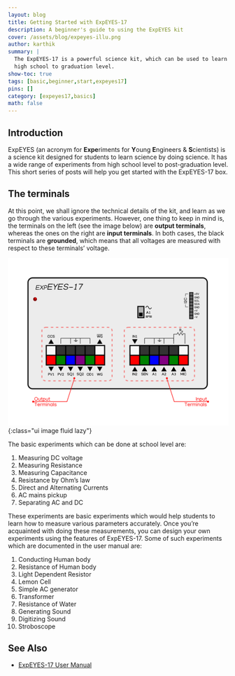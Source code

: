 ```yaml
---
layout: blog
title: Getting Started with ExpEYES-17
description: A beginner's guide to using the ExpEYES kit
cover: /assets/blog/expeyes-illu.png
author: karthik
summary: |
  The ExpEYES-17 is a powerful science kit, which can be used to learn and teach Science from
  high school to graduation level.
show-toc: true
tags: [basic,beginner,start,expeyes17]
pins: []
category: [expeyes17,basics]
math: false
---
```



## Introduction

ExpEYES (an acronym for **Expe**riments for **Y**oung **E**ngineers & **S**cientists) is a science kit 
designed for students to learn science by doing science. 
It has a wide range of experiments from high school level to post-graduation level. 
This short series of posts will help you get started with the ExpEYES-17 box. 

## The terminals

At this point, we shall ignore the technical details of the kit, and 
learn as we go through the various experiments. However, one thing to keep 
in mind is, the terminals on the left (see the image below) are **output terminals**, 
whereas the ones on the right are **input terminals**. 
In both cases, the black terminals are **grounded**, which means that 
all voltages are measured with respect to these terminals’ voltage. 

![ExpEYES-17 terminals](/assets/blog/expeyes-illu.png){:class="ui image fluid lazy"}

The basic experiments which can be done at school level are:
<ol>
<li> Measuring DC voltage </li> 
<li> Measuring Resistance </li> 
<li> Measuring Capacitance </li>
<li> Resistance by Ohm’s law </li>
<li> Direct and Alternating Currents </li>
<li> AC mains pickup </li>
<li> Separating AC and DC </li>
</ol>

These experiments are basic experiments which would help students to learn 
how to measure various parameters accurately. Once you’re acquainted with 
doing these measurements, you can design your own experiments using the 
features of ExpEYES-17. Some of such experiments which are documented in the 
user manual are:
<ol>
<li> Conducting Human body </li>
<li> Resistance of Human body </li>
<li> Light Dependent Resistor </li>
<li> Lemon Cell </li>
<li> Simple AC generator </li>
<li> Transformer </li>
<li> Resistance of Water </li>
<li> Generating Sound </li>
<li> Digitizing Sound </li>
<li> Stroboscope </li>
</ol>

## See Also
 + [ExpEYES-17 User Manual](https://expeyes.in/Documents/eyes17-a4.pdf)
